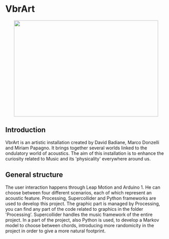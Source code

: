 # VbrArt

<p align ="center" > <img width ="450" height ="300" src = "/readme_images/first.jpg"> </p>

## Introduction

VbrArt is an artistic installation created by David Badiane, Marco Donzelli and Miriam Papagno. It brings together several worlds linked to the ondulatory world of acoustics. The aim of this installation is to enhance the curiosity related to Music and its 'physicality' everywhere around us.

## General structure

The user interaction happens through Leap Motion and Arduino 1. He can choose between four different scenarios, each of which represent an acoustic feature. Processing, Supercollider and Python frameworks are used to develop this project.
The graphic part is managed by Processing, you can find any part of the code related to graphics in the folder 'Processing'.
Supercollider handles the music framework of the entire project.
In a part of the project, also Python is used, to develop a Markov model to choose between chords, introducing more randomicity in the project in order to give a more natural footprint.
